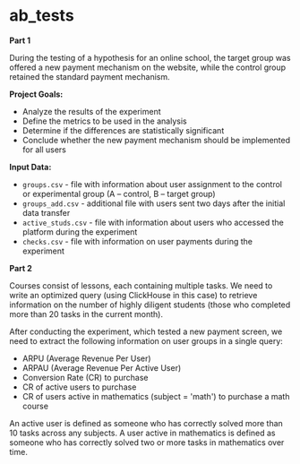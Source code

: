 # ab_tests
**Part 1**

During the testing of a hypothesis for an online school, the target group was offered a new payment mechanism on the website, while the control group retained the standard payment mechanism.

**Project Goals:**

- Analyze the results of the experiment
- Define the metrics to be used in the analysis
- Determine if the differences are statistically significant
- Conclude whether the new payment mechanism should be implemented for all users

**Input Data:**

- `groups.csv` - file with information about user assignment to the control or experimental group (A – control, B – target group)
- `groups_add.csv` - additional file with users sent two days after the initial data transfer
- `active_studs.csv` - file with information about users who accessed the platform during the experiment
- `checks.csv` - file with information on user payments during the experiment

**Part 2**

Courses consist of lessons, each containing multiple tasks. We need to write an optimized query (using ClickHouse in this case) to retrieve information on the number of highly diligent students (those who completed more than 20 tasks in the current month). 

After conducting the experiment, which tested a new payment screen, we need to extract the following information on user groups in a single query:

- ARPU (Average Revenue Per User)
- ARPAU (Average Revenue Per Active User)
- Conversion Rate (CR) to purchase
- CR of active users to purchase
- CR of users active in mathematics (subject = 'math') to purchase a math course

An active user is defined as someone who has correctly solved more than 10 tasks across any subjects. A user active in mathematics is defined as someone who has correctly solved two or more tasks in mathematics over time.
